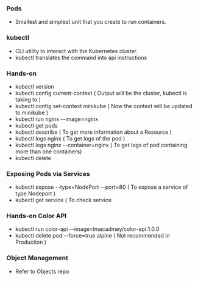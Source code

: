 ### Pods
- Smallest and simplest unit that you create to run containers.

### kubectl
 - CLI utility to interact with the Kubernetes cluster.
 - kubectl translates the command into api instructions 

### Hands-on
- kubectl version
- kubectl config current-context ( Output will be the cluster, kubectl is taking to )
- kubectl config set-context minikube ( Now the context will be updated to minikube )
- kubectl run nginx --image=nginx 
- kubectl get pods
- kubectl describe <RESOURCE> <NAME>        ( To get more information about a Resource )
- kubectl logs nginx                        ( To get logs of the pod )
- kubectl logs nginx --container=nginx      ( To get logs of pod containing more than one containers)
- kubectl delete <RESOURCE> <NAME>

### Exposing Pods via Services
- kubectl expose <RESOURCE> <NAME> --type=NodePort --port=80 ( To expose a service of type Nodeport )
- kubectl get service ( To check service 

### Hands-on Color API
- kubectl run color-api --image=lmacadmey/color-api:1.0.0
- kubectl delete pod --force=true alpine ( Not recommended in Production )

### Object Management
- Refer to Objects repo
  
